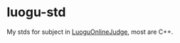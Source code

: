 # luogu-std
My stds for subject in [LuoguOnlineJudge](https://www.luogu.com.cn/user/122689), most are C++.
